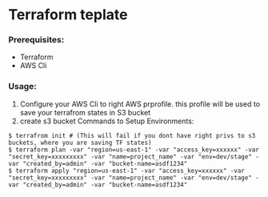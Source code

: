 # Terraform teplate 

### Prerequisites:
* Terraform
* AWS Cli
### Usage:

1. Configure your AWS Cli to right AWS prprofile. this profile will be used to save your terrafrom states in S3 bucket
2. create s3 bucket 
Commands to Setup Environments:
```
$ terrafrom init # (This will fail if you dont have right privs to s3 buckets, where you are saving TF states)
$ terraform plan -var "region=us-east-1" -var "access_key=xxxxxx" -var "secret_key=xxxxxxxxx" -var "name=project_name" -var "env=dev/stage" -var "created_by=admin" -var "bucket-name=asdf1234" 
$ terraform apply "region=us-east-1" -var "access_key=xxxxxx" -var "secret_key=xxxxxxxxx" -var "name=project_name" -var "env=dev/stage" -var "created_by=admin" -var "bucket-name=asdf1234" 
```
